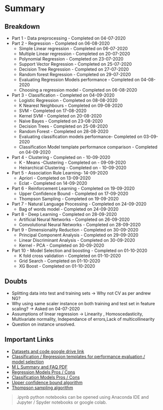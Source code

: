 # Summary

## Breakdown
* Part 1 - Data preprocessing - Completed on 04-07-2020
* Part 2 - Regression - Completed on 06-08-2020
    * Simple Linear regression - Completed on 06-07-2020
    * Multiple Linear regression - Completed on 20-07-2020
    * Polynomial Regression - Completed on 23-07-2020
    * Support Vector Regression - Completed on 25-07-2020
    * Decision Tree Regression - Completed on 27-07-2020 
    * Random forest Regression - Completed on 29-07-2020
    * Evaluating Regression Models performance - Completed on 04-08-2020
    * Choosing a regression model - Completed on 06-08-2020
* Part 3 - Classification - Completed on 04-09-2020
    * Logistic Regression - Completed on 08-08-2020
    * K Nearest Neighbours - Completed on 09-08-2020 
    * SVM - Completed on 17-08-2020
    * Kernel SVM - Completed on 20-08-2020
    * Naive Bayes - Completed on 23-08-2020
    * Decision Trees - Completed on 25-08-2020
    * Random Forest - Completed on 28-08-2020
    * Evaluating classification models performance- Completed on 03-09-2020
    * Classification Model template performance comparison - Completed on 04-09-2020
* Part 4 - Clustering - Completed on - 10-09-2020
    * K - Means -Clustering - Completed on - 09-09-2020
    * Heirarchical Clustering - Completed on - 10-09-2020
* Part 5 - Association Rule Learning- 14-09-2020
    * Apriori - Completed on 13-09-2020
    * Eclat - Completed on 14-09-2020
* Part 6 - Reinforcement Learning - Completed on 19-09-2020
    * Upper Confidence Bound - Completed on 17-09-2020
    * Thompson Sampling - Completed on 19-09-2020
* Part 7 - Natural Language Processing - Completed on 24-09-2020
    * Bag of words model - Completed on 24-09-2020
* Part 8 - Deep Learning - Completed on 28-09-2020
    * Artificial Neural Networks - Completed on 26-09-2020
    * Convolutional Neural Networks - Completed on 28-09-2020
* Part 9 - Dimensionality Reduction - Completed on 30-09-2020
    * Principal Component Analysis - Completed on 29-09-2020
    * Linear Discriminant Analysis - Completed on 30-09-2020
    * Kernel - PCA - Completed on 30-09-2020
* Part 10 - Model Selection and boosting - Completed on 01-10-2020
    * K fold cross validation - Completed on 01-10-2020
    * Grid Search - Completed on 01-10-2020
    * XG Boost - Completed on 01-10-2020
  
## Doubts
* Splitting data into test and training sets -> Why not CV as per andrew NG?
* Why using same scaler instance on both training and test set in feature scaling? -> Asked on 04-07-2020
* Assumptions of linear regression -> Linearity , Homoscedasticity, Multivariate normality, Independance of errors,Lack of multicollinearity
* Question on instance unsolved.

## Important Links
* [Datasets and code google drive link](https://drive.google.com/drive/folders/1OFNnrHRZPZ3unWdErjLHod8Ibv2FfG1d)
* [Classification / Regression templates for performance evaluation / model selection](https://drive.google.com/drive/folders/1O8vabaxga3ITjCWfwD79Xnyf8RavYuyk)
* [M L Summary and FAQ PDF](./material/Machine_Learning_A_Z_Q_A.pdf)
* [Regression Models Pros / Cons](./material/Classification_Pros_Cons.pdf)
* [Classification Models Pros / Cons](./material/Classification_Pros_Cons.pdf)
* [Upper confidence bound algorithm](./material/UCB_Algorithm_Slide.png)
* [Thompson sampling algorithm](./material/Thompson_Sampling_Slide.png)

> .ipynb python notebooks can be opened using Anaconda IDE and Jupyter / Spyder notebooks or google colab.